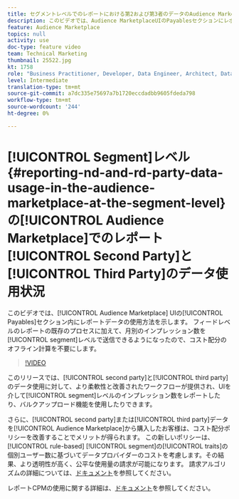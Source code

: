```yaml
---
title: セグメントレベルでのレポートにおける第2および第3者のデータのAudience Marketplace使用
description: このビデオでは、Audience MarketplaceUIのPayablesセクションにレポートデータの新しい使用方法を示します。 フィードレベルのレポートの既存のプロセスに加えて、月別のインプレッションをセグメントレベルで送信できるようになったので、コスト配分のオフライン計算を行う必要がありません。
feature: Audience Marketplace
topics: null
activity: use
doc-type: feature video
team: Technical Marketing
thumbnail: 25522.jpg
kt: 1758
role: "Business Practitioner, Developer, Data Engineer, Architect, Data Architect, Administrator, Leader"
level: Intermediate
translation-type: tm+mt
source-git-commit: a7dc335e75697a7b1720eccdadbb9605fdeda798
workflow-type: tm+mt
source-wordcount: '244'
ht-degree: 0%

---
```



# [!UICONTROL Segment]レベル{#reporting-nd-and-rd-party-data-usage-in-the-audience-marketplace-at-the-segment-level}の[!UICONTROL Audience Marketplace]でのレポート[!UICONTROL Second Party]と[!UICONTROL Third Party]のデータ使用状況

このビデオでは、[!UICONTROL Audience Marketplace] UIの[!UICONTROL Payables]セクション内にレポートデータの使用方法を示します。 フィードレベルのレポートの既存のプロセスに加えて、月別のインプレッション数を[!UICONTROL segment]レベルで送信できるようになったので、コスト配分のオフライン計算を不要にします。

>[!VIDEO](https://video.tv.adobe.com/v/25522/?quality=12)

このリリースでは、[!UICONTROL second party]と[!UICONTROL third party]のデータ使用に対して、より柔軟性と改善されたワークフローが提供され、UIを介して[!UICONTROL segment]レベルのインプレッション数をレポートしたり、バルクアップロード機能を使用したりできます。

さらに、[!UICONTROL second party]または[!UICONTROL third party]データを[!UICONTROL Audience Marketplace]から購入したお客様は、コスト配分ポリシーを改善することでメリットが得られます。 この新しいポリシーは、[!UICONTROL rule-based] [!UICONTROL segment]の[!UICONTROL traits]の個別ユーザー数に基づいてデータプロバイダーのコストを考慮します。その結果、より透明性が高く、公平な使用量の請求が可能になります。 請求アルゴリズムの詳細については、[ドキュメント](https://experiencecloud.adobe.com/resources/help/en_US/aam/marketplace_cpm_billing.html)を参照してください。

レポートCPMの使用に関する詳細は、[ドキュメント](https://experiencecloud.adobe.com/resources/help/en_US/aam/t_marketplace_report_cpm_usage.html)を参照してください。